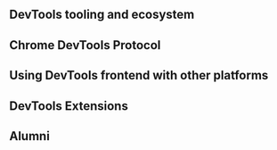 ## DevTools tooling and ecosystem


## Chrome DevTools Protocol


## Using DevTools frontend with other platforms


## DevTools Extensions


## Alumni


